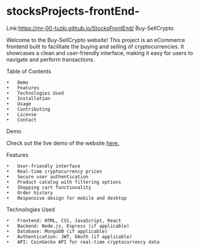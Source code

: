 # stocksProjects-frontEnd-
Link:https://mr-00-tuzki.github.io/StocksFrontEnd/
Buy-SellCrypto

Welcome to the Buy-SellCrypto website! This project is an eCommerce frontend built to facilitate the buying and selling of cryptocurrencies. It showcases a clean and user-friendly interface, making it easy for users to navigate and perform transactions.

Table of Contents

	•	Demo
	•	Features
	•	Technologies Used
	•	Installation
	•	Usage
	•	Contributing
	•	License
	•	Contact

Demo

Check out the live demo of the website <a href="https://mr-00-tuzki.github.io/StocksFrontEnd/" style="cursor:pointer;">here.</a>

Features

	•	User-friendly interface
	•	Real-time cryptocurrency prices
	•	Secure user authentication
	•	Product catalog with filtering options
	•	Shopping cart functionality
	•	Order history
	•	Responsive design for mobile and desktop

Technologies Used

	•	Frontend: HTML, CSS, JavaScript, React
	•	Backend: Node.js, Express (if applicable)
	•	Database: MongoDB (if applicable)
	•	Authentication: JWT, OAuth (if applicable)
	•	API: CoinGecko API for real-time cryptocurrency data
